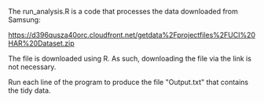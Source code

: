 The run_analysis.R is a code that processes the data downloaded from Samsung:

https://d396qusza40orc.cloudfront.net/getdata%2Fprojectfiles%2FUCI%20HAR%20Dataset.zip

The file is downloaded using R. As such, downloading the file via the link is not necessary.

Run each line of the program to produce the file "Output.txt" that contains the tidy data.
